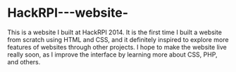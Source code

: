 HackRPI---website-
==================

This is a website I built at HackRPI 2014. It is the first time I built a website from scratch using HTML and CSS, and it 
definitely inspired to explore more features of websites through other projects. I hope to make the website live really soon,
as I improve the interface by learning more about CSS, PHP, and others. 
